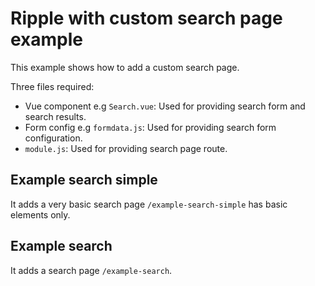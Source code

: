 # Ripple with custom search page example

This example shows how to add a custom search page.

Three files required:

- Vue component e.g `Search.vue`: Used for providing search form and search results.
- Form config e.g `formdata.js`: Used for providing search form configuration.
- `module.js`: Used for providing search page route.

## Example search simple

It adds a very basic search page `/example-search-simple` has basic elements only.

## Example search

It adds a search page `/example-search`.
